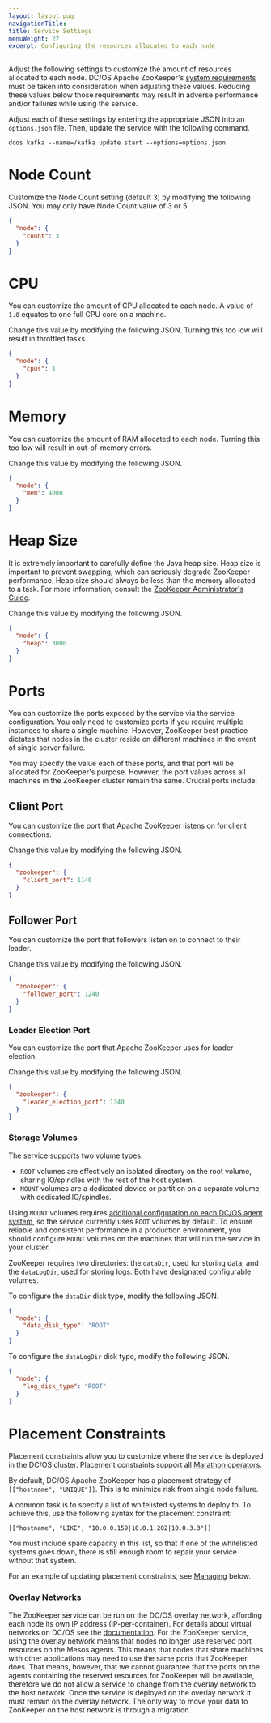 ```yaml
---
layout: layout.pug
navigationTitle:
title: Service Settings
menuWeight: 27
excerpt: Configuring the resources allocated to each node
---
```


<!-- This source repo for this topic is https://github.com/mesosphere/dcos-commons -->


Adjust the following settings to customize the amount of resources allocated to each node. DC/OS Apache ZooKeeper's [system requirements](https://zookeeper.apache.org/doc/trunk/zookeeperAdmin.html#sc_systemReq) must be taken into consideration when adjusting these values. Reducing these values below those requirements may result in adverse performance and/or failures while using the service.

<!-- Each of the following settings can be customized under the **node** configuration section. -->

Adjust each of these settings by entering the appropriate JSON into an `options.json` file. Then, update the service with the following command.

```
dcos kafka --name=/kafka update start --options=options.json
```

<a name="node-count"></a>
# Node Count

<!--
Customize the `Node Count` setting (default 3) under the **node** configuration section. You may only have Node Count value of 3 or 5.
-->

Customize the Node Count setting (default 3) by modifying the following JSON. You may only have Node Count value of 3 or 5.

```json
{
  "node": {
    "count": 3
  }
}
```


<a name="cpu"></a>
# CPU

You can customize the amount of CPU allocated to each node. A value of `1.0` equates to one full CPU core on a machine.

<!-- Change this value by editing the **cpus** value under the **node** configuration section. Turning this too low will result in throttled tasks. -->

Change this value by modifying the following JSON. Turning this too low will result in throttled tasks.

```json
{
  "node": {
    "cpus": 1
  }
}
```

<a name="memory"></a>
# Memory

You can customize the amount of RAM allocated to each node. <!-- Change this value by editing the **mem** value (in MB) under the **node** configuration section.--> Turning this too low will result in out-of-memory errors.

Change this value by modifying the following JSON.

```json
{
  "node": {
    "mem": 4000
  }
}
```

# Heap Size

It is extremely important to carefully define the Java heap size. Heap size is important to prevent swapping, which can seriously degrade ZooKeeper performance. Heap size should always be less than the memory allocated to a task. For more information, consult the [ZooKeeper Administrator's Guide](https://zookeeper.apache.org/doc/trunk/zookeeperAdmin.html#sc_zkMulitServerSetup).

Change this value by modifying the following JSON.

```json
{
  "node": {
    "heap": 3000
  }
}
```

<a name="ports"></a>
# Ports

You can customize the ports exposed by the service via the service configuration. You only need to customize ports if you require multiple instances to share a single machine. However, ZooKeeper best practice dictates that nodes in the cluster reside on different machines in the event of single server failure.

You may specify the value each of these ports, and that port will be allocated for ZooKeeper's purpose. However, the port values across all machines in the ZooKeeper cluster remain the same. Crucial ports include:

## Client Port

You can customize the port that Apache ZooKeeper listens on for client connections.

Change this value by modifying the following JSON.

```json
{
  "zookeeper": {
    "client_port": 1140
  }
}
```

<!--
- _In the DC/OS CLI options.json_: _`client_port`_: string (default: _`1140`_).
- _DC/OS web interface_: The client port cannot be changed after the cluster has started.
-->

## Follower Port

You can customize the port that followers listen on to connect to their leader.

Change this value by modifying the following JSON.

```json
{
  "zookeeper": {
    "follower_port": 1240
  }
}
```

<!--
- _In the DC/OS CLI options.json_: _`follower_port`_: string (default: _`1240`_).
- _DC/OS web interface_: The follower port cannot be changed after the cluster has started.
-->

### Leader Election Port
You can customize the port that Apache ZooKeeper uses for leader election.

Change this value by modifying the following JSON.

```json
{
  "zookeeper": {
    "leader_election_port": 1340
  }
}
```

<!--
- _In the DC/OS CLI options.json_: _`leader_election_port`_: string (default: _`1340`_).
- _DC/OS web interface_: The leader election port cannot be changed after the cluster has started.
-->

<a name="storage-volumes"></a>
### Storage Volumes

The service supports two volume types:
- `ROOT` volumes are effectively an isolated directory on the root volume, sharing IO/spindles with the rest of the host system.
- `MOUNT` volumes are a dedicated device or partition on a separate volume, with dedicated IO/spindles.

Using `MOUNT` volumes requires [additional configuration on each DC/OS agent system](/1.10/storage/mount-disk-resources/), so the service currently uses `ROOT` volumes by default. To ensure reliable and consistent performance in a production environment, you should configure `MOUNT` volumes on the machines that will run the service in your cluster.

ZooKeeper requires two directories: the `dataDir`, used for storing data, and the `dataLogDir`, used for storing logs. Both have designated configurable volumes.

To configure the `dataDir` disk type, modify the following JSON.

```json
{
  "node": {
    "data_disk_type": "ROOT"
  }
}
```

<!--
- _In the DC/OS CLI options.json_: _`data_disk_type`_: string (default: _`ROOT`_)
- _DC/OS web interface_: _`ZOOKEEPER_DISK_TYPE`_: string
-->

To configure the `dataLogDir` disk type, modify the following JSON.

```json
{
  "node": {
    "log_disk_type": "ROOT"
  }
}
```

<!--
- _In the DC/OS CLI options.json_: _`log_disk_type`_: string (default: _`ROOT`_)
- _DC/OS web interface_: _`ZOOKEEPER_LOG_TYPE`_: string
-->
<a name="placement-constraints"></a>
# Placement Constraints

<!-- stopped here -->

Placement constraints allow you to customize where the service is deployed in the DC/OS cluster. Placement constraints support all [Marathon operators](http://mesosphere.github.io/marathon/docs/constraints.html).

By default, DC/OS Apache ZooKeeper has a placement strategy of `[["hostname", "UNIQUE"]]`. This is to minimize risk from single node failure.

A common task is to specify a list of whitelisted systems to deploy to. To achieve this, use the following syntax for the placement constraint:

```
[["hostname", "LIKE", "10.0.0.159|10.0.1.202|10.0.3.3"]]
```

You must include spare capacity in this list, so that if one of the whitelisted systems goes down, there is still enough room to repair your service without that system.

For an example of updating placement constraints, see [Managing](#managing) below.

<a name="overlay-networks"></a>
### Overlay Networks

The ZooKeeper service can be run on the DC/OS overlay network, affording each node its own IP address (IP-per-container). For details about virtual networks on DC/OS see the [documentation](/1.9/networking/virtual-networks/#virtual-network-service-dns). For the ZooKeeper service, using the overlay network means that nodes no longer use reserved port resources on the Mesos agents. This means that nodes that share machines with other applications may need to use the same ports that ZooKeeper does. That means, however, that we cannot guarantee that the ports on the agents containing the reserved resources for ZooKeeper will be available, therefore we do not allow a service to change from the overlay network to the host network. Once the service is deployed on the overlay network it must remain on the overlay network. The only way to move your data to ZooKeeper on the host network is through a migration.
